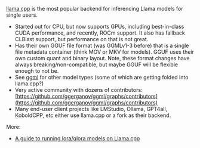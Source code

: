 [llama.cpp](https://github.com/ggerganov/llama.cpp) is the most popular backend for inferencing Llama models for single users.

- Started out for CPU, but now supports GPUs, including best-in-class CUDA performance, and recently, ROCm support. It also has fallback CLBlast support, but performance on that is not great.
- Has their own GGUF file format (was GGMLv1-3 before) that is a single file metadata container (think MOV or MKV for models). GGUF uses their own custom quant and binary layout. Note, these format changes have always breaking/non-compatible, but maybe GGUF will be flexible enough to not be.
- See [ggml](https://github.com/ggerganov/ggml) for other model types (some of which are getting folded into llama.cpp?)
- Very active community with dozens of contributors: [https://github.com/ggerganov/ggml/graphs/contributors](https://github.com/ggerganov/ggml/graphs/contributors)
- Many end-user client projects like LMStudio, Ollama, GPT4all, KoboldCPP, etc either use llama.cpp or a fork as their backend.

More:

- [A guide to running lora/qlora models on Llama.cpp](https://ragntune.com/blog/A-guide-to-running-Llama-2-qlora-loras-on-Llama.cpp)